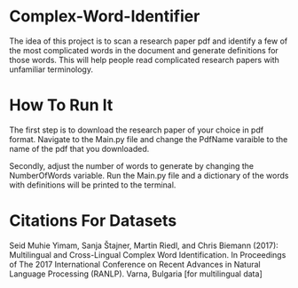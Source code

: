 # Complex-Word-Identifier

The idea of this project is to scan a research paper pdf and identify a few of the most complicated words in the document and generate definitions for those words. This will help people read complicated research papers with unfamiliar terminology. 

# How To Run It

The first step is to download the research paper of your choice in pdf format. Navigate to the Main.py file and change the PdfName varaible to the name of the pdf that you downloaded.

Secondly, adjust the number of words to generate by changing the NumberOfWords variable. Run the Main.py file and a dictionary of the words with definitions will be printed to the terminal. 

# Citations For Datasets
Seid Muhie Yimam, Sanja Štajner, Martin Riedl, and Chris Biemann (2017): Multilingual and Cross-Lingual Complex Word Identification. In Proceedings of The 2017 International Conference on Recent Advances in Natural Language Processing (RANLP). Varna, Bulgaria [for multilingual data]
